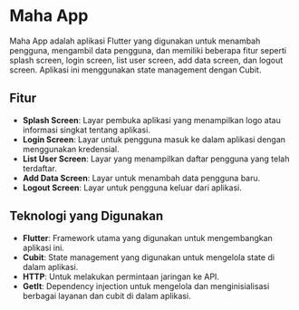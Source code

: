 # Maha App

Maha App adalah aplikasi Flutter yang digunakan untuk menambah pengguna, mengambil data pengguna, dan memiliki beberapa fitur seperti splash screen, login screen, list user screen, add data screen, dan logout screen. Aplikasi ini menggunakan state management dengan Cubit.

## Fitur

- **Splash Screen**: Layar pembuka aplikasi yang menampilkan logo atau informasi singkat tentang aplikasi.
- **Login Screen**: Layar untuk pengguna masuk ke dalam aplikasi dengan menggunakan kredensial.
- **List User Screen**: Layar yang menampilkan daftar pengguna yang telah terdaftar.
- **Add Data Screen**: Layar untuk menambah data pengguna baru.
- **Logout Screen**: Layar untuk pengguna keluar dari aplikasi.

## Teknologi yang Digunakan

- **Flutter**: Framework utama yang digunakan untuk mengembangkan aplikasi ini.
- **Cubit**: State management yang digunakan untuk mengelola state di dalam aplikasi.
- **HTTP**: Untuk melakukan permintaan jaringan ke API.
- **GetIt**: Dependency injection untuk mengelola dan menginisialisasi berbagai layanan dan cubit di dalam aplikasi.